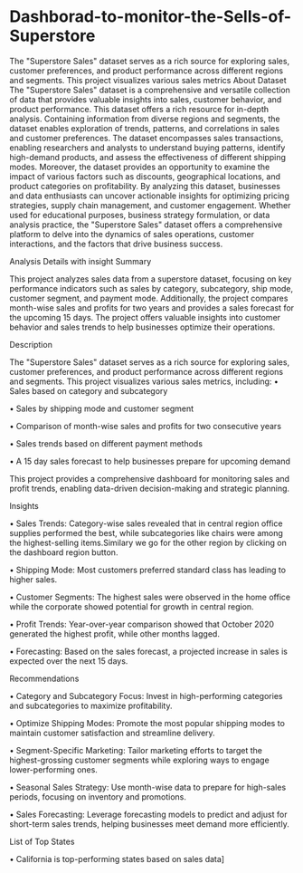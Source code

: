 # Dashborad-to-monitor-the-Sells-of-Superstore
The "Superstore Sales" dataset serves as a rich source for exploring sales, customer preferences, and product performance across different regions and segments. This project visualizes various sales metrics
About Dataset
The "Superstore Sales" dataset is a comprehensive and versatile collection of data that provides valuable insights into sales, customer behavior, and product performance. This dataset offers a rich resource for in-depth analysis.
Containing information from diverse regions and segments, the dataset enables exploration of trends, patterns, and correlations in sales and customer preferences. The dataset encompasses sales transactions, enabling researchers and analysts to understand buying patterns, identify high-demand products, and assess the effectiveness of different shipping modes.
Moreover, the dataset provides an opportunity to examine the impact of various factors such as discounts, geographical locations, and product categories on profitability. By analyzing this dataset, businesses and data enthusiasts can uncover actionable insights for optimizing pricing strategies, supply chain management, and customer engagement.
Whether used for educational purposes, business strategy formulation, or data analysis practice, the "Superstore Sales" dataset offers a comprehensive platform to delve into the dynamics of sales operations, customer interactions, and the factors that drive business success. 

Analysis Details with insight
Summary

   
This project analyzes sales data from a superstore dataset, focusing on key performance indicators such as sales by category, subcategory, ship mode, customer segment, and payment mode. Additionally, the project compares month-wise sales and profits for two years and provides a sales forecast for the upcoming 15 days. The project offers valuable insights into customer behavior and sales trends to help businesses optimize their operations.

Description


The "Superstore Sales" dataset serves as a rich source for exploring sales, customer preferences, and product performance across different regions and segments. This project visualizes various sales metrics, including:
•	Sales based on category and subcategory

•	Sales by shipping mode and customer segment

•	Comparison of month-wise sales and profits for two consecutive years

•	Sales trends based on different payment methods

•	A 15 day sales forecast to help businesses prepare for upcoming demand

This project provides a comprehensive dashboard for monitoring sales and profit trends, enabling data-driven decision-making and strategic planning.

Insights

 
•	Sales Trends: Category-wise sales revealed that  in central region office supplies  performed the best, while subcategories like chairs were among the highest-selling items.Similary we go for the other region by clicking on the dashboard region button.

•	Shipping Mode: Most customers preferred standard class has leading to higher sales.

•	Customer Segments: The highest sales were observed in the home office while the corporate  showed potential for growth in central region.

•	Profit Trends: Year-over-year comparison showed that October 2020 generated the highest profit, while other months lagged.

•	Forecasting: Based on the sales forecast, a projected increase in sales is expected over the next 15 days.

Recommendations


•	Category and Subcategory Focus: Invest in high-performing categories and subcategories to maximize profitability.

•	Optimize Shipping Modes: Promote the most popular shipping modes to maintain customer satisfaction and streamline delivery.

•	Segment-Specific Marketing: Tailor marketing efforts to target the highest-grossing customer segments while exploring ways to engage lower-performing ones.

•	Seasonal Sales Strategy: Use month-wise data to prepare for high-sales periods, focusing on inventory and promotions.

•	Sales Forecasting: Leverage forecasting models to predict and adjust for short-term sales trends, helping businesses meet demand more efficiently.

List of Top States

•	California is  top-performing states based on sales data]

